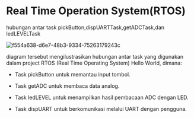 # Real Time Operation System(RTOS)
hubungan antar task pickButton,dispUARTTask,getADCTask,dan ledLEVELTask

![f554a638-d6e7-48b3-9334-75263179243c](https://github.com/user-attachments/assets/1d482952-dc6d-49da-a7f0-9d64586e5351)

diagram tersebut mengilustrasikan hubungan antar task yang digunakan dalam project RTOS (Real Time Operating System) Hello World, dimana:
 
 * Task pickButton untuk memantau input tombol.
 
 * Task getADC untuk membaca data analog.
 
 * Task ledLEVEL untuk menampilkan hasil pembacaan ADC dengan LED.
 
 * Task dispUART untuk berkomunikasi melalui UART dengan pengguna.


